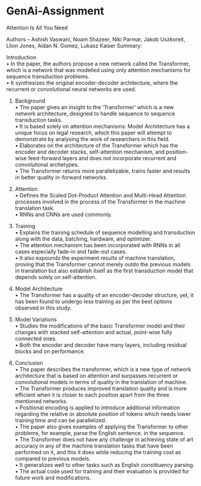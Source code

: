 # GenAi-Assignment
Attention Is All You Need

Authors – Ashish Vaswani, Noam Shazeer, Niki Parmar, Jakob Uszkoreit, Llion Jones, Aidan N. Gomez, Lukasz Kaiser
Summary:

Introduction
<br> •	In the paper, the authors propose a new network called the Transformer, which is a network that was modelled using only attention mechanisms for sequence transduction problems.
<br> •	It synthesizes the original encoder-decoder architecture, where the recurrent or convolutional neural networks are used.

1. Background
<br> •	The paper gives an insight to the ‘Transformer’ which is a new network architecture, designed to handle sequence to sequence transduction tasks. 
<br> •	It is based solely on attention mechanisms: Model Architecture has a unique focus on legal research, which this paper will attempt to demonstrate by analysing the work of researchers in this field.
<br> •	Elaborates on the architecture of the Transformer which has the encoder and decoder stacks, self-attention mechanism, and position-wise feed-forward layers and does not incorporate recurrent and convolutional archetypes. 
<br> •	The Transformer returns more parallelizable, trains faster and results in better quality in-forward networks.

3. Attention
<br> •	Defines the Scaled Dot-Product Attention and Multi-Head Attention processes involved in the process of the Transformer in the machine translation task.
<br> •	RNNs and CNNs are used commonly.

5. Training
<br> •	Explains the training schedule of sequence modelling and transduction along with the data, batching, hardware, and optimizer.
<br> •	The attention mechanism has been incorporated with RNNs in all cases especially fade-in and fade-out cases.
<br> •	It also expounds the experiment results of machine translation, proving that the Transformer cannot merely outdo the previous models in translation but also establish itself as the first transduction model that depends solely on self-attention.

7. Model Architecture
<br> •	The Transformer has a quality of an encoder-decoder structure, yet, it has been found to undergo less training as per the best options observed in this study.

8.  Model Variations
<br> •	Studies the modifications of the basic Transformer model and their changes with stacked self-attention and actual, point-wise fully connected ones.
<br> •	Both the encoder and decoder have many layers, including residual blocks and on performance.

10. Conclusion
<br> •	The paper describes the transformer, which is a new type of network architecture that is based on attention and surpasses recurrent or convolutional models in terms of quality in the translation of machine. 
<br> •	The Transformer produces improved translation quality and is more efficient when it is closer to each position apart from the three mentioned networks.
<br> •	Positional encoding is applied to introduce additional information regarding the relative or absolute position of tokens which needs lower training time and can be parallelized. 
<br> •	The paper also gives examples of applying the Transformer to other problems, for example, parse the English sentence. in the sequence.
<br> •	The Transformer does not have any challenge in achieving state of art accuracy in any of the machine translation tasks that have been performed on it, and this it does while reducing the training cost as compared to previous models. 
<br> •	It generalizes well to other tasks such as English constituency parsing. 
<br> •	The actual code used for training and their evaluation is provided for future work and modifications.
